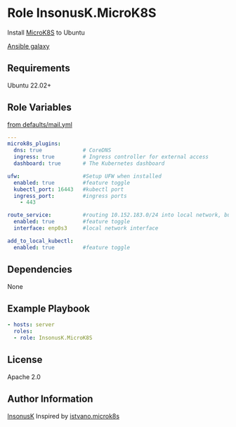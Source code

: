 Role InsonusK.MicroK8S
=========

Install [MicroK8S](https://microk8s.io/) to Ubuntu

[Ansible galaxy](https://galaxy.ansible.com/ui/standalone/roles/InsonusK/MicroK8S/install/)

Requirements
------------

Ubuntu 22.02+

Role Variables
--------------

[from defaults/mail.yml](./defaults/main.yml)
```yaml
---
microk8s_plugins:
  dns: true             # CoreDNS
  ingress: true         # Ingress controller for external access
  dashboard: true       # The Kubernetes dashboard

ufw:                    #Setup UFW when installed
  enabled: true         #feature toggle
  kubectl_port: 16443   #kubectl port
  ingress_port:         #ingress ports
    - 443

route_service:          #routing 10.152.183.0/24 into local network, bug fix when k8s inner trafic goes into VPN
  enabled: true         #feature toggle
  interface: enp0s3     #local network interface

add_to_local_kubectl:
  enabled: true         #feature toggle
```

Dependencies
------------

None

Example Playbook
----------------

```yaml
- hosts: server
  roles:
  - role: InsonusK.MicroK8S
```

License
-------

Apache 2.0

Author Information
------------------

[InsonusK](https://github.com/InsonusK)
Inspired by [istvano.microk8s](https://galaxy.ansible.com/ui/standalone/roles/istvano/microk8s/documentation/)
